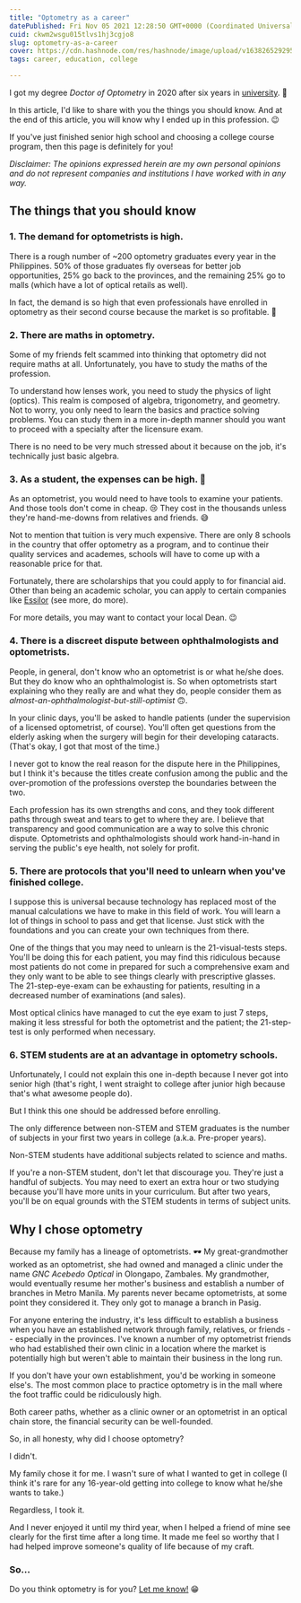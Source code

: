 ```yaml
---
title: "Optometry as a career"
datePublished: Fri Nov 05 2021 12:28:50 GMT+0000 (Coordinated Universal Time)
cuid: ckwm2wsgu015tlvs1hj3cgjo8
slug: optometry-as-a-career
cover: https://cdn.hashnode.com/res/hashnode/image/upload/v1638265292952/88ejSa3lW.jpeg
tags: career, education, college

---
```


I got my degree *Doctor of Optometry* in 2020 after six years in [university](https://manila.ceu.edu.ph/). 🙌 

In this article, I'd like to share with you the things you should know. And at the end of this article, you will know why I ended up in this profession. 😉

If you've just finished senior high school and choosing a college course program, then this page is definitely for you! 

*Disclaimer: The opinions expressed herein are my own personal opinions and do not represent companies and institutions I have worked with in any way.*

## The things that you should know 

### 1. The demand for optometrists is high. 

There is a rough number of ~200 optometry graduates every year in the Philippines. 50% of those graduates fly overseas for better job opportunities, 25% go back to the provinces, and the remaining 25% go to malls (which have a lot of optical retails as well). 

In fact, the demand is so high that even professionals have enrolled in optometry as their second course because the market is so profitable. 🤑

### 2. There are maths in optometry. 

Some of my friends felt scammed into thinking that optometry did not require maths at all. Unfortunately, you have to study the maths of the profession.

To understand how lenses work, you need to study the physics of light (optics). This realm is composed of algebra, trigonometry, and geometry. Not to worry, you only need to learn the basics and practice solving problems. You can study them in a more in-depth manner should you want to proceed with a specialty after the licensure exam. 

There is no need to be very much stressed about it because on the job, it's technically just basic algebra. 

### 3. As a student, the expenses can be high. 💸

As an optometrist, you would need to have tools to examine your patients. And those tools don't come in cheap. 😢 They cost in the thousands unless they're hand-me-downs from relatives and friends. 😅

Not to mention that tuition is very much expensive. There are only 8 schools in the country that offer optometry as a program, and to continue their quality services and academes, schools will have to come up with a reasonable price for that. 

Fortunately, there are scholarships that you could apply to for financial aid. Other than being an academic scholar, you can apply to certain companies like [Essilor](https://www.essilor.com.ph/) (see more, do more). 

For more details, you may want to contact your local Dean. 😉

### 4. There is a discreet dispute between ophthalmologists and optometrists. 

People, in general, don't know who an optometrist is or what he/she does. But they do know who an ophthalmologist is. So when optometrists start explaining who they really are and what they do, people consider them as *almost-an-ophthalmologist-but-still-optimist* 🙃.

In your clinic days, you'll be asked to handle patients (under the supervision of a licensed optometrist, of course). You'll often get questions from the elderly asking when the surgery will begin for their developing cataracts. (That's okay, I got that most of the time.) 

I never got to know the real reason for the dispute here in the Philippines, but I think it's because the titles create confusion among the public and the over-promotion of the professions overstep the boundaries between the two.

Each profession has its own strengths and cons, and they took different paths through sweat and tears to get to where they are. I believe that transparency and good communication are a way to solve this chronic dispute. Optometrists and ophthalmologists should work hand-in-hand in serving the public's eye health, not solely for profit. 

### 5. There are protocols that you'll need to unlearn when you've finished college.

I suppose this is universal because technology has replaced most of the manual calculations we have to make in this field of work. You will learn a lot of things in school to pass and get that license. Just stick with the foundations and you can create your own techniques from there. 

One of the things that you may need to unlearn is the 21-visual-tests steps. You'll be doing this for each patient, you may find this ridiculous because most patients do not come in prepared for such a comprehensive exam and they only want to be able to see things clearly with prescriptive glasses. The 21-step-eye-exam can be exhausting for patients, resulting in a decreased number of examinations (and sales).

Most optical clinics have managed to cut the eye exam to just 7 steps, making it less stressful for both the optometrist and the patient; the 21-step-test is only performed when necessary. 


### 6. STEM students are at an advantage in optometry schools. 

Unfortunately, I could not explain this one in-depth because I never got into senior high (that's right, I went straight to college after junior high because that's what awesome people do). 

But I think this one should be addressed before enrolling. 

The only difference between non-STEM and STEM graduates is the number of subjects in your first two years in college (a.k.a. Pre-proper years). 

Non-STEM students have additional subjects related to science and maths. 

If you're a non-STEM student, don't let that discourage you. They're just a handful of subjects. You may need to exert an extra hour or two studying because you'll have more units in your curriculum. But after two years, you'll be on equal grounds with the STEM students in terms of subject units.

## Why I chose optometry

Because my family has a lineage of optometrists. 🕶 My great-grandmother worked as an optometrist, she had owned and managed a clinic under the name  *GNC Acebedo Optical* in Olongapo, Zambales. My grandmother, would eventually resume her mother's business and establish a number of branches in Metro Manila. My parents never became optometrists, at some point they considered it. They only got to manage a branch in Pasig. 

For anyone entering the industry, it's less difficult to establish a business when you have an established network through family, relatives, or friends -- especially in the provinces. I've known a number of my optometrist friends who had established their own clinic in a location where the market is potentially high but weren't able to maintain their business in the long run. 

If you don't have your own establishment, you'd be working in someone else's. The most common place to practice optometry is in the mall where the foot traffic could be ridiculously high. 

Both career paths, whether as a clinic owner or an optometrist in an optical chain store, the financial security can be well-founded. 

So, in all honesty, why did I choose optometry? 

I didn't.

My family chose it for me. I wasn't sure of what I wanted to get in college (I think it's rare for any 16-year-old getting into college to know what he/she wants to take.) 

Regardless, I took it. 

And I never enjoyed it until my third year, when I helped a friend of mine see clearly for the first time after a long time. It made me feel so worthy that I had helped improve someone's quality of life because of my craft.

### So...

Do you think optometry is for you? [Let me know!](/connect) 😁
